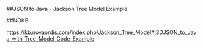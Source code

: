 ##JSON to Java - Jackson Tree Model Example

##NOKB

https://kb.novaordis.com/index.php/Jackson_Tree_Model#.3DJSON_to_Java_with_Tree_Model_Code_Example


